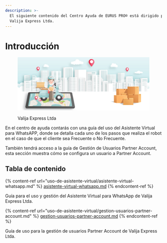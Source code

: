 ```yaml
---
description: >-
  El siguiente contenido del Centro Ayuda de EURUS PRO® está dirigido para
  Valija Express Ltda.
---
```


# Introducción

<figure><img src=".gitbook/assets/image (49).png" alt=""><figcaption><p>Valija Express Ltda</p></figcaption></figure>

En el centro de ayuda contarás con una guía del uso del Asistente Virtual para WhatsAPP, donde se detalla cada uno de los pasos que realiza el robot en el caso de que el cliente sea Frecuente o No Frecuente.

También tendrá acceso a la guía de Gestión de Usuarios Partner Account, esta sección muestra cómo se configura un usuario a Partner Account.&#x20;

## Tabla de contenido

{% content-ref url="uso-de-asistente-virtual/asistente-virtual-whatsapp.md" %}
[asistente-virtual-whatsapp.md](uso-de-asistente-virtual/asistente-virtual-whatsapp.md)
{% endcontent-ref %}

Guía para el uso y gestión del Asistente Virtual para WhatsApp de Valija Express Ltda.

{% content-ref url="uso-de-asistente-virtual/gestion-usuarios-partner-account.md" %}
[gestion-usuarios-partner-account.md](uso-de-asistente-virtual/gestion-usuarios-partner-account.md)
{% endcontent-ref %}

Guía de uso para la gestión de usuarios Partner Account de Valija Express Ltda.
